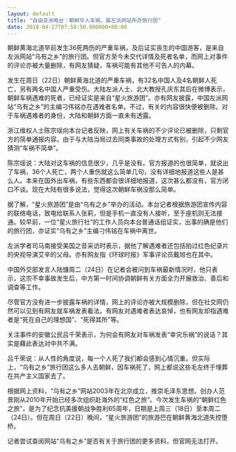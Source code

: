 ```yaml
---
layout: default
title: "自由亚洲电台：朝鲜华人车祸，属左派网站所办旅行团"
date: 2018-04-27T07:58:50.000000+08:00
---
```


朝鲜黄海北道早前发生36死两伤的严重车祸，及后证实丧生的中国游客，是来自左派网站“乌有之乡”的旅行团。但官方至今未交代详情及死者名单，而网上对事件的评论亦被大量删除，有网友猜疑，车祸可能有其他不可告人的内幕。

发生在周日（22日）朝鲜黄海北道的严重车祸，有32名中国人及4名朝鲜人死亡，另有两名中国人严重受伤。大陆左派人士、北大教授孔庆东其后在微博表示，朝鲜车祸遇难的死者，已经证实是来自“星火旅游团”。亦有网友披露，中国左派网站“乌有之乡”的主编刁伟铭亦在遇难者名单。不过，有关的内容很快便被删除。对于车祸遇难者的身份，大陆和朝鲜方面一直未有透露。

浙江维权人士陈宗瑶向本台记者反映，网上有关车祸的不少评论已被删除，只剩官方的简单通报内容。由于与大陆当局过去同类事故的处理方式有别，引起不少网友猜测“车祸不简单”。

陈宗瑶说：大陆对这车祸的信息很少，几乎是没有。官方报道的也很简单，就说出了车祸，36个人死亡，两个人重伤就这么简单几句，没有详细地报道这些人是甚么人。本来在国外出车祸，有些东西都会很详细地报道，这次甚么都没有，官方闭口不谈。现在大陆有很多说法，觉得这次朝鲜车祸没那么简单。

据了解，“星火旅游团”是由“乌有之乡”举办的活动。本台记者根据旅游团宣传内容的联络电话，致电给联系人张莉，但是手机一直没有人接听，至于座机则无法接通。较早前，一位“星火旅行社”的工作人员向本台普通话组证实，出事的确是他们的旅行团，亦证实“乌有之乡”主编刁伟铭在车祸中离世。

左派学者司马南接受美国之音采访时表示，据他了解遇难者还包括拍过红色纪录片的央视导演艾辛的父母。亦有网友指《环球时报》军事评论员戴旭也在其中。

中国外交部发言人陆慷周二（24日）在记者会被问到车祸最新情况时，他只表示，这宗不幸事故发生后，中方第一时间协调朝鲜有关方面全力开展救治、善后和调查等工作。

尽管官方没有进一步披露车祸的详情，网上的评论亦被大规模删除，但在社交网仍然可以见到有网友就车祸发表看法。有网友对遇难者表达哀悼，也有网友却指遇难者是“死在自己的理想国”、“死得其所”等。

关注事件的安徽公民吕千荣表示，为何会有网友对车祸发表“幸灾乐祸”的说话？其实是藉此表达对中共不满。

吕千荣说：从人性的角度说，每一个人死了我们都会感到心情沉重。但实际上，“乌有之乡”旅行团这么多人去朝鲜，因车祸死了，网上都说这些毛左终于埋葬在共产主义国家去了。

根据网上资料，“乌有之乡”网站2003年在北京成立，推崇毛泽东思想。创办人范景刚从2010年开始已经多次组织赴海外的“红色之旅”。今次发生车祸的“朝鲜红色之旅”，是为了纪念抗美援朝战争胜利65周年，日期是上周三（18日）至本周二（24日）。但在周日（22日）晚间，“星火旅游团”的旅游巴在朝鲜黄海北道失控堕桥。

记者尝试查阅网站“乌有之乡”是否有关于旅行团的更多资料，但官网无法打开。

